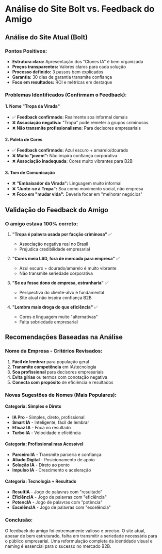 # Análise do Site Bolt vs. Feedback do Amigo

## Análise do Site Atual (Bolt)

### Pontos Positivos:
- **Estrutura clara:** Apresentação dos "Clones IA" é bem organizada
- **Preços transparentes:** Valores claros para cada solução
- **Processo definido:** 3 passos bem explicados
- **Garantia:** 30 dias de garantia transmite confiança
- **Foco em resultados:** ROI e métricas em destaque

### Problemas Identificados (Confirmam o Feedback):

#### 1. **Nome "Tropa da Virada"**
- ✅ **Feedback confirmado:** Realmente soa informal demais
- ❌ **Associação negativa:** "Tropa" pode remeter a grupos criminosos
- ❌ **Não transmite profissionalismo:** Para decisores empresariais

#### 2. **Paleta de Cores**
- ✅ **Feedback confirmado:** Azul escuro + amarelo/dourado
- ❌ **Muito "jovem":** Não inspira confiança corporativa
- ❌ **Associação inadequada:** Cores muito vibrantes para B2B

#### 3. **Tom de Comunicação**
- ❌ **"Embaixador da Virada":** Linguagem muito informal
- ❌ **"Junte-se à Tropa":** Soa como movimento social, não empresa
- ❌ **Foco em "mudar vida":** Deveria focar em "melhorar negócios"

## Validação do Feedback do Amigo

### O amigo estava 100% correto:

1. **"Tropa é palavra usada por facção criminosa"** ✅
   - Associação negativa real no Brasil
   - Prejudica credibilidade empresarial

2. **"Cores meio LSD, fora de mercado para empresa"** ✅
   - Azul escuro + dourado/amarelo é muito vibrante
   - Não transmite seriedade corporativa

3. **"Se eu fosse dono de empresa, estranharia"** ✅
   - Perspectiva do cliente-alvo é fundamental
   - Site atual não inspira confiança B2B

4. **"Lembra mais droga do que eficiência"** ✅
   - Cores e linguagem muito "alternativas"
   - Falta sobriedade empresarial

## Recomendações Baseadas na Análise

### Nome da Empresa - Critérios Revisados:
1. **Fácil de lembrar** para população geral
2. **Transmite competência** em IA/tecnologia
3. **Soa profissional** para decisores empresariais
4. **Evita gírias** ou termos com conotação negativa
5. **Conecta com propósito** de eficiência e resultados

### Novas Sugestões de Nomes (Mais Populares):

#### **Categoria: Simples e Direto**
- **IA Pro** - Simples, direto, profissional
- **Smart IA** - Inteligente, fácil de lembrar
- **Eficaz IA** - Foca no resultado
- **Turbo IA** - Velocidade e eficiência

#### **Categoria: Profissional mas Acessível**
- **Parceiro IA** - Transmite parceria e confiança
- **Aliado Digital** - Posicionamento de apoio
- **Solução IA** - Direto ao ponto
- **Impulso IA** - Crescimento e aceleração

#### **Categoria: Tecnologia + Resultado**
- **ResultIA** - Jogo de palavras com "resultado"
- **EficiêncIA** - Jogo de palavras com "eficiência"
- **PotencIA** - Jogo de palavras com "potência"
- **ExcelêncIA** - Jogo de palavras com "excelência"

### Conclusão:
O feedback do amigo foi extremamente valioso e preciso. O site atual, apesar de bem estruturado, falha em transmitir a seriedade necessária para o público empresarial. Uma reformulação completa da identidade visual e naming é essencial para o sucesso no mercado B2B.

